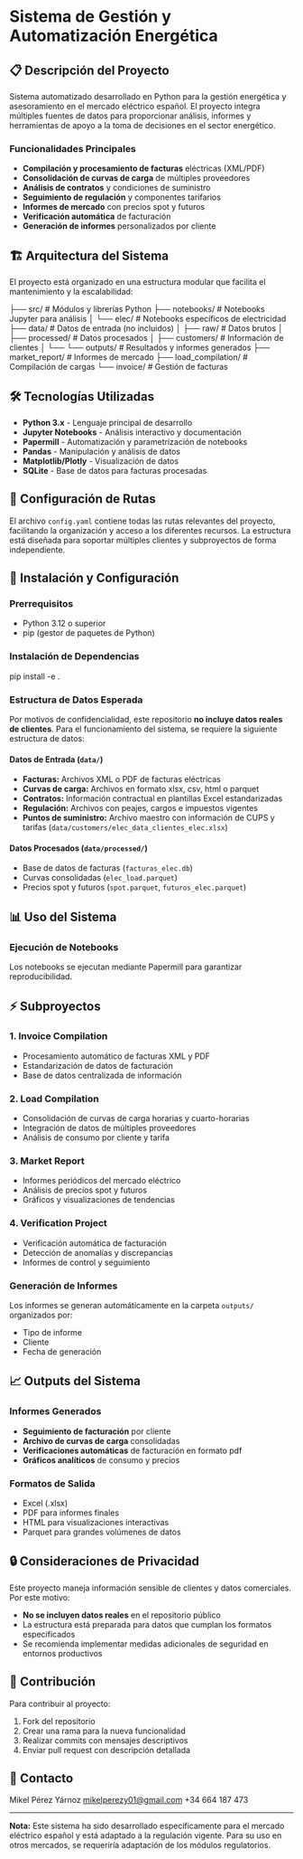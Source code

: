 # Sistema de Gestión y Automatización Energética

## 📋 Descripción del Proyecto

Sistema automatizado desarrollado en Python para la gestión energética y asesoramiento en el mercado eléctrico español. El proyecto integra múltiples fuentes de datos para proporcionar análisis, informes y herramientas de apoyo a la toma de decisiones en el sector energético.

### Funcionalidades Principales

- **Compilación y procesamiento de facturas** eléctricas (XML/PDF)
- **Consolidación de curvas de carga** de múltiples proveedores
- **Análisis de contratos** y condiciones de suministro
- **Seguimiento de regulación** y componentes tarifarios
- **Informes de mercado** con precios spot y futuros
- **Verificación automática** de facturación
- **Generación de informes** personalizados por cliente

## 🏗️ Arquitectura del Sistema

El proyecto está organizado en una estructura modular que facilita el mantenimiento y la escalabilidad:

├── src/ # Módulos y librerías Python
├── notebooks/ # Notebooks Jupyter para análisis
│ └── elec/ # Notebooks específicos de electricidad
├── data/ # Datos de entrada (no incluidos)
│ ├── raw/ # Datos brutos
│ ├── processed/ # Datos procesados
│ ├── customers/ # Información de clientes
│ └──
└── outputs/ # Resultados y informes generados
├── market_report/ # Informes de mercado
├── load_compilation/ # Compilación de cargas
└── invoice/ # Gestión de facturas


## 🛠️ Tecnologías Utilizadas

- **Python 3.x** - Lenguaje principal de desarrollo
- **Jupyter Notebooks** - Análisis interactivo y documentación
- **Papermill** - Automatización y parametrización de notebooks
- **Pandas** - Manipulación y análisis de datos
- **Matplotlib/Plotly** - Visualización de datos
- **SQLite** - Base de datos para facturas procesadas

## 📂 Configuración de Rutas

El archivo `config.yaml` contiene todas las rutas relevantes del proyecto, facilitando la organización y acceso a los diferentes recursos. La estructura está diseñada para soportar múltiples clientes y subproyectos de forma independiente.

## 🚀 Instalación y Configuración

### Prerrequisitos

- Python 3.12 o superior
- pip (gestor de paquetes de Python)

### Instalación de Dependencias

pip install -e .

### Estructura de Datos Esperada

Por motivos de confidencialidad, este repositorio **no incluye datos reales de clientes**. Para el funcionamiento del sistema, se requiere la siguiente estructura de datos:

#### Datos de Entrada (`data/`)
- **Facturas:** Archivos XML o PDF de facturas eléctricas
- **Curvas de carga:** Archivos en formato xlsx, csv, html o parquet
- **Contratos:** Información contractual en plantillas Excel estandarizadas
- **Regulación:** Archivos con peajes, cargos e impuestos vigentes
- **Puntos de suministro:** Archivo maestro con información de CUPS y tarifas (`data/customers/elec_data_clientes_elec.xlsx`)

#### Datos Procesados (`data/processed/`)
- Base de datos de facturas (`facturas_elec.db`)
- Curvas consolidadas (`elec_load.parquet`)
- Precios spot y futuros (`spot.parquet`, `futuros_elec.parquet`)

## 📊 Uso del Sistema

### Ejecución de Notebooks

Los notebooks se ejecutan mediante Papermill para garantizar reproducibilidad.

## ⚡ Subproyectos

### 1. Invoice Compilation
- Procesamiento automático de facturas XML y PDF
- Estandarización de datos de facturación
- Base de datos centralizada de información

### 2. Load Compilation
- Consolidación de curvas de carga horarias y cuarto-horarias
- Integración de datos de múltiples proveedores
- Análisis de consumo por cliente y tarifa

### 3. Market Report
- Informes periódicos del mercado eléctrico
- Análisis de precios spot y futuros
- Gráficos y visualizaciones de tendencias

### 4. Verification Project
- Verificación automática de facturación
- Detección de anomalías y discrepancias
- Informes de control y seguimiento

### Generación de Informes

Los informes se generan automáticamente en la carpeta `outputs/` organizados por:
- Tipo de informe
- Cliente
- Fecha de generación

## 📈 Outputs del Sistema

### Informes Generados
- **Seguimiento de facturación** por cliente
- **Archivo de curvas de carga** consolidadas
- **Verificaciones automáticas** de facturación en formato pdf
- **Gráficos analíticos** de consumo y precios

### Formatos de Salida
- Excel (.xlsx)
- PDF para informes finales
- HTML para visualizaciones interactivas
- Parquet para grandes volúmenes de datos

## 🔒 Consideraciones de Privacidad

Este proyecto maneja información sensible de clientes y datos comerciales. Por este motivo:

- **No se incluyen datos reales** en el repositorio público
- La estructura está preparada para datos que cumplan los formatos especificados
- Se recomienda implementar medidas adicionales de seguridad en entornos productivos

## 🤝 Contribución

Para contribuir al proyecto:

1. Fork del repositorio
2. Crear una rama para la nueva funcionalidad
3. Realizar commits con mensajes descriptivos
4. Enviar pull request con descripción detallada


## 📧 Contacto

Mikel Pérez Yárnoz
mikelperezy01@gmail.com
+34 664 187 473

---

**Nota:** Este sistema ha sido desarrollado específicamente para el mercado eléctrico español y está adaptado a la regulación vigente. Para su uso en otros mercados, se requeriría adaptación de los módulos regulatorios.




